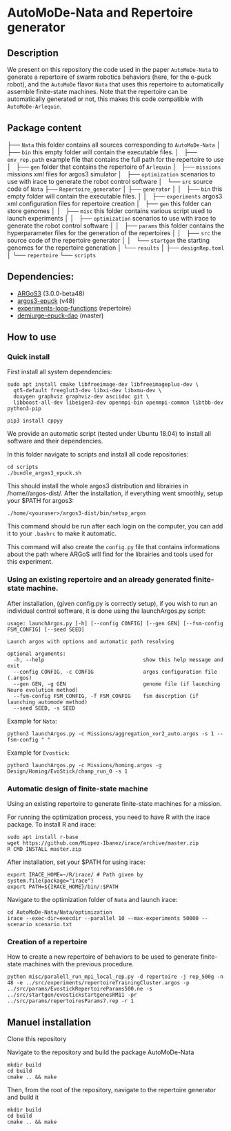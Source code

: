# AutoMoDe-Nata and Repertoire generator

## Description

We present on this repository the code used in the paper `AutoMoDe-Nata`
to generate a repertoire of swarm robotics behaviors (here, for the e-puck robot),
and the `AutoMoDe` flavor `Nata` that uses this repertoire to automatically assemble
finite-state machines. Note that the repertoire can be automatically generated
or not, this makes this code compatible with `AutoMoDe-Arlequin`.

## Package content

├── `Nata` this folder contains all sources corresponding to `AutoMoDe-Nata`
│   ├── `bin` this empty folder will contain the executable files.
│   ├── `env_rep.path` example file that contains the full path for the repertoire to use
│   ├── `gen` folder that contains the  repertoire of `Arlequin`
│   ├── `missions` missions xml files for argos3 simulator
│   ├── `optimization` scenarios to use with irace to generate the robot control software
│   └── `src` source code of `Nata`
├── `Repertoire_generator`
│   ├── `generator`
│   │   ├── `bin` this empty folder will contain the executable files.
│   │   ├── `experiments` argos3 xml configuration files for repertoire creation
│   ├── `gen` this folder can store genomes
│   │   ├── `misc` this folder contains various script used to launch experiments
│   │   ├── `optimization` scenarios to use with irace to generate the robot control software
│   │   ├── `params` this folder contains the hyperparameter files for the generation of the repertoires
│   │   ├── `src` the source code of the repertoire generator
│   │   └── `startgen` the starting genomes for the repertoire generation
│   └── `results`
│       ├── `designRep.toml`
│       └── `repertoire`
└── `scripts`


## Dependencies:
- [ARGoS3](https://github.com/ilpincy/argos3) (3.0.0-beta48)
- [argos3-epuck](https://github.com/demiurge-project/argos3-epuck) (v48)
- [experiments-loop-functions](https://github.com/demiurge-project/experiments-loop-functions) (repertoire)
- [demiurge-epuck-dao](https://github.com/demiurge-project/demiurge-epuck-dao) (master)

## How to use

### Quick install

First install all system dependencies:
```
sudo apt install cmake libfreeimage-dev libfreeimageplus-dev \
  qt5-default freeglut3-dev libxi-dev libxmu-dev \
  doxygen graphviz graphviz-dev asciidoc git \
  libboost-all-dev libeigen3-dev openmpi-bin openmpi-common libtbb-dev python3-pip
```

```
pip3 install cppyy
```

We provide an automatic script (tested under Ubuntu 18.04) to install all software and their dependencies.

In this folder navigate to scripts and install all code repositories:
```
cd scripts
./bundle_argos3_epuck.sh
```

This should install the whole argos3 distribution and librairies in /home/<youruser>/argos-dist/. After the installation, if everything went smoothly, setup your $PATH for argos3:

```
./home/<youruser>/argos3-dist/bin/setup_argos
```

This command should be run after each login on the computer, you can add it to your `.bashrc` to make it automatic.

This command will also create the `config.py` file that contains informations about the path where ARGoS will find for the librairies and tools used for this experiment.

### Using an existing repertoire and an already generated finite-state machine.

After installation, (given config.py is correctly setup),
if you wish to run an individual control software, it is done using the launchArgos.py script:

```
usage: launchArgos.py [-h] [--config CONFIG] [--gen GEN] [--fsm-config FSM_CONFIG] [--seed SEED]

Launch argos with options and automatic path resolving

optional arguments:
  -h, --help                                show this help message and exit
  --config CONFIG, -c CONFIG                argos configuration file (.argos)
  --gen GEN, -g GEN                         genome file (if launching Neuro evolution method)
  --fsm-config FSM_CONFIG, -f FSM_CONFIG    fsm descrption (if launching automode method)
  --seed SEED, -s SEED
```

Example for  `Nata`:

```
python3 launchArgos.py -c Missions/aggregation_xor2_auto.argos -s 1 --fsm-config " "
```

Example for `Evostick`:
```
python3 launchArgos.py -c Missions/homing.argos -g Design/Homing/EvoStick/champ_run_0 -s 1
```

### Automatic design of finite-state machine
Using an existing repertoire to generate finite-state machines for a mission.

For running the optimization process, you need to have R with the irace package.
To install R and irace:
```
sudo apt install r-base
wget https://github.com/MLopez-Ibanez/irace/archive/master.zip
R CMD INSTALL master.zip
```

After installation, set your $PATH for using irace:
```
export IRACE_HOME=~/R/irace/ # Path given by system.file(package="irace")
export PATH=${IRACE_HOME}/bin/:$PATH
```

Navigate to the optimization folder of `Nata` and launch irace:

```
cd AutoMoDe-Nata/Nata/optimization
irace --exec-dir=execdir --parallel 10 --max-experiments 50000 --scenario scenario.txt
```

### Creation of a repertoire
How to create a new repertoire of behaviors to be used to generate finite-state
machines with the previous procedure.

```
python misc/paralell_run_mpi_local_rep.py -d repertoire -j rep_500g -n 48 -e ../src/experiments/repertoireTrainingCluster.argos -p ../src/params/EvostickRepertoireParams500.ne -s ../src/startgen/evostickstartgenesRM11 -pr ../src/params/repertoiresParams7.rep -r 1
```

## Manuel installation
Clone this repository

Navigate to the repository and build the package AutoMoDe-Nata
```cd Nata
mkdir build
cd build
cmake .. && make
```

Then, from the root of the repository, navigate to the repertoire generator and
build it
```cd Repertoire_generator/generator
mkdir build
cd build
cmake .. && make
```


